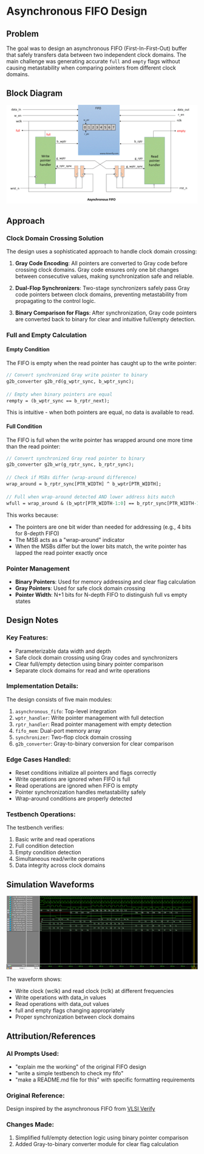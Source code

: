 # Asynchronous FIFO Design

## Problem

The goal was to design an asynchronous FIFO (First-In-First-Out) buffer that safely transfers data between two independent clock domains. The main challenge was generating accurate `full` and `empty` flags without causing metastability when comparing pointers from different clock domains.

## Block Diagram

![Asynchronous FIFO Block Diagram](asynchronous_fifo.png)

## Approach

### Clock Domain Crossing Solution
The design uses a sophisticated approach to handle clock domain crossing:

1. **Gray Code Encoding**: All pointers are converted to Gray code before crossing clock domains. Gray code ensures only one bit changes between consecutive values, making synchronization safe and reliable.

2. **Dual-Flop Synchronizers**: Two-stage synchronizers safely pass Gray code pointers between clock domains, preventing metastability from propagating to the control logic.

3. **Binary Comparison for Flags**: After synchronization, Gray code pointers are converted back to binary for clear and intuitive full/empty detection.

### Full and Empty Calculation

#### Empty Condition
The FIFO is empty when the read pointer has caught up to the write pointer:
```systemverilog
// Convert synchronized Gray write pointer to binary
g2b_converter g2b_rd(g_wptr_sync, b_wptr_sync);

// Empty when binary pointers are equal
rempty = (b_wptr_sync == b_rptr_next);
```
This is intuitive - when both pointers are equal, no data is available to read.

#### Full Condition
The FIFO is full when the write pointer has wrapped around one more time than the read pointer:
```systemverilog
// Convert synchronized Gray read pointer to binary  
g2b_converter g2b_wr(g_rptr_sync, b_rptr_sync);

// Check if MSBs differ (wrap-around difference)
wrap_around = b_rptr_sync[PTR_WIDTH] ^ b_wptr[PTR_WIDTH];

// Full when wrap-around detected AND lower address bits match
wfull = wrap_around & (b_wptr[PTR_WIDTH-1:0] == b_rptr_sync[PTR_WIDTH-1:0]);
```
This works because:
- The pointers are one bit wider than needed for addressing (e.g., 4 bits for 8-depth FIFO)
- The MSB acts as a "wrap-around" indicator
- When the MSBs differ but the lower bits match, the write pointer has lapped the read pointer exactly once

### Pointer Management
- **Binary Pointers**: Used for memory addressing and clear flag calculation
- **Gray Pointers**: Used for safe clock domain crossing
- **Pointer Width**: N+1 bits for N-depth FIFO to distinguish full vs empty states

## Design Notes

### Key Features:
- Parameterizable data width and depth
- Safe clock domain crossing using Gray codes and synchronizers
- Clear full/empty detection using binary pointer comparison
- Separate clock domains for read and write operations

### Implementation Details:
The design consists of five main modules:
1. `asynchronous_fifo`: Top-level integration
2. `wptr_handler`: Write pointer management with full detection
3. `rptr_handler`: Read pointer management with empty detection  
4. `fifo_mem`: Dual-port memory array
5. `synchronizer`: Two-flop clock domain crossing
6. `g2b_converter`: Gray-to-binary conversion for clear comparison

### Edge Cases Handled:
- Reset conditions initialize all pointers and flags correctly
- Write operations are ignored when FIFO is full
- Read operations are ignored when FIFO is empty  
- Pointer synchronization handles metastability safely
- Wrap-around conditions are properly detected


### Testbench Operations:
The testbench verifies:
1. Basic write and read operations
2. Full condition detection
3. Empty condition detection  
4. Simultaneous read/write operations
5. Data integrity across clock domains

## Simulation Waveforms

![Asynchronous FIFO Simulation Waveform](async_fifo_tb_waveform.png)

The waveform shows:
- Write clock (wclk) and read clock (rclk) at different frequencies
- Write operations with data_in values
- Read operations with data_out values
- full and empty flags changing appropriately
- Proper synchronization between clock domains

## Attribution/References

### AI Prompts Used:
- "explain me the working" of the original FIFO design
- "write a simple testbench to check my fifo"
- "make a README.md file for this" with specific formatting requirements

### Original Reference:
Design inspired by the asynchronous FIFO from [VLSI Verify](https://vlsiverify.com/verilog/verilog-codes/asynchronous-fifo/)

### Changes Made:
1. Simplified full/empty detection logic using binary pointer comparison
2. Added Gray-to-binary converter module for clear flag calculation

